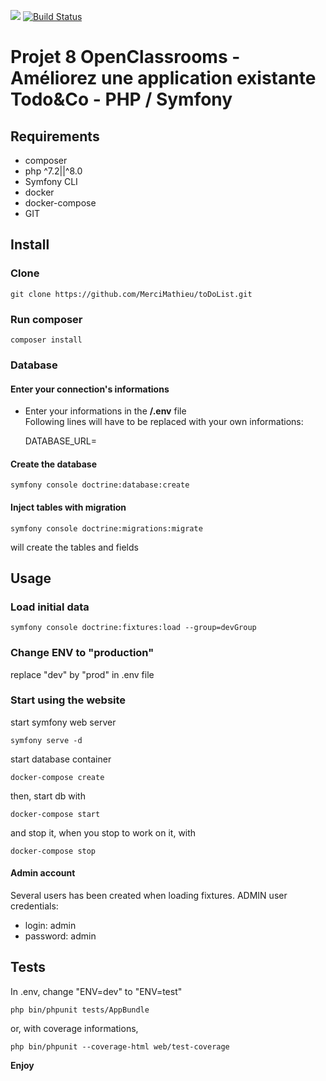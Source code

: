 <a href="https://codeclimate.com/github/MerciMathieu/toDoList/maintainability"><img src="https://api.codeclimate.com/v1/badges/cf196787cd32d09159a9/maintainability" /></a>
[![Build Status](https://travis-ci.com/MerciMathieu/toDoList.svg?branch=master)](https://travis-ci.com/MerciMathieu/toDoList)

# <p>Projet 8 OpenClassrooms - Améliorez une application existante Todo&Co - PHP / Symfony</p>
## Requirements
*   composer
*   php ^7.2||^8.0
*   Symfony CLI
*   docker
*   docker-compose
*   GIT

## Install
### Clone

    git clone https://github.com/MerciMathieu/toDoList.git

### Run composer

    composer install

### Database
#### Enter your connection's informations
*   Enter your informations in the **/.env**  file  
    Following lines will have to be replaced with your own informations:


    DATABASE_URL=

#### Create the database

    symfony console doctrine:database:create

#### Inject tables with migration

    symfony console doctrine:migrations:migrate

will create the tables and fields

## Usage
### Load initial data

    symfony console doctrine:fixtures:load --group=devGroup

### Change ENV to "production"
replace "dev" by "prod" in .env file

### Start using the website
start symfony web server

    symfony serve -d

start database container

    docker-compose create  

then, start db with

    docker-compose start  

and stop it, when you stop to work on it, with

    docker-compose stop

#### Admin account
Several users has been created when loading fixtures.
ADMIN user credentials:
* login: admin
* password: admin

## Tests
In .env, change "ENV=dev" to "ENV=test"

    php bin/phpunit tests/AppBundle

or, with coverage informations,

    php bin/phpunit --coverage-html web/test-coverage

**Enjoy**

